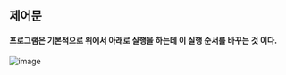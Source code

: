 ## 제어문 
#### 프로그램은 기본적으로 위에서 아래로 실행을 하는데 이 실행 순서를 바꾸는 것 이다.

![image](https://user-images.githubusercontent.com/11780795/152007620-51ee1235-81c6-4ea0-ad2c-99c5bb007c34.png)

